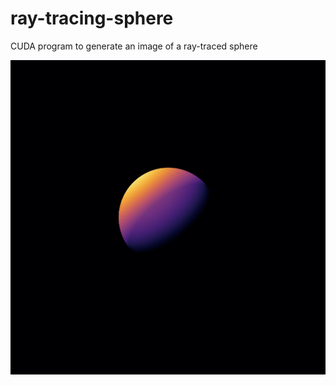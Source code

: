 # ray-tracing-sphere
CUDA program to generate an image of a ray-traced sphere

![Alt Text](image/ray_traced_sphere.png)
